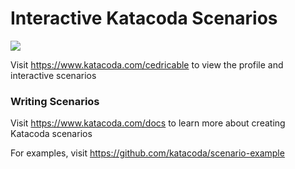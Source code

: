 # Interactive Katacoda Scenarios

[![](http://shields.katacoda.com/katacoda/cedricable/count.svg)](https://www.katacoda.com/cedricable "Get your profile on Katacoda.com")

Visit https://www.katacoda.com/cedricable to view the profile and interactive scenarios

### Writing Scenarios
Visit https://www.katacoda.com/docs to learn more about creating Katacoda scenarios

For examples, visit https://github.com/katacoda/scenario-example
